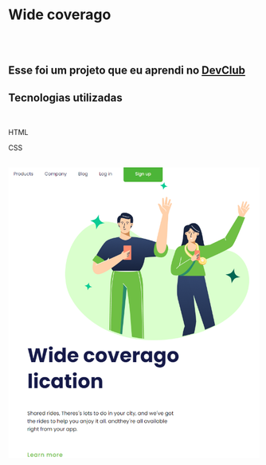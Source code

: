 <h1> Wide coverago </h1>
<br>
<br>
<h2>Esse foi um projeto que eu aprendi no <a href="https://rodolfomori.com.br/devclub">DevClub</a> </h2>

<h2>Tecnologias utilizadas</h2>
<br>
<p>HTML</p>
<p>CSS</p>


<br>
<img src="https://github.com/kaiquemont/Wide-Coverago/blob/main/img/Wide%20coverago.png?raw=true"/>
